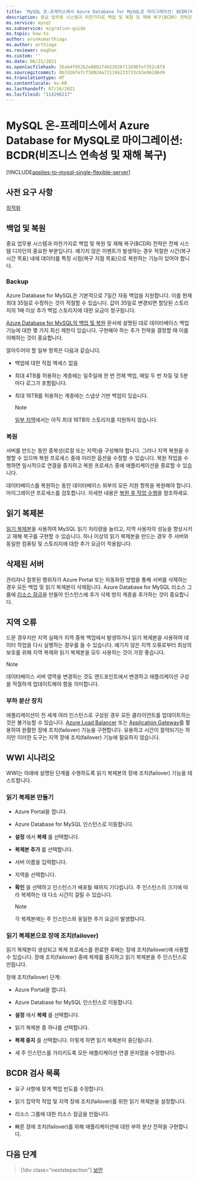```yaml
---
title: 'MySQL 온-프레미스에서 Azure Database for MySQL로 마이그레이션: BCDR(비즈니스 연속성 및 재해 복구)'
description: 중요 업무용 시스템과 마찬가지로 백업 및 복원 및 재해 복구(BCDR) 전략은 전체 시스템 디자인의 중요한 부분입니다.
ms.service: mysql
ms.subservice: migration-guide
ms.topic: how-to
author: arunkumarthiags
ms.author: arthiaga
ms.reviewer: maghan
ms.custom: ''
ms.date: 06/21/2021
ms.openlocfilehash: 35ab4f952b2e8082f4923926f11698fef352c8f8
ms.sourcegitcommit: 8b7d16fefcf3d024a72119b233733cb3e962d6d9
ms.translationtype: HT
ms.contentlocale: ko-KR
ms.lasthandoff: 07/16/2021
ms.locfileid: "114296217"
---
```

# <a name="migrate-mysql-on-premises-to-azure-database-for-mysql-business-continuity-and-disaster-recovery-bcdr"></a>MySQL 온-프레미스에서 Azure Database for MySQL로 마이그레이션: BCDR(비즈니스 연속성 및 재해 복구)

[!INCLUDE[applies-to-mysql-single-flexible-server](../../includes/applies-to-mysql-single-flexible-server.md)]

## <a name="prerequisites"></a>사전 요구 사항

[최적화](11-optimization.md)

## <a name="back-up-and-restore"></a>백업 및 복원

중요 업무용 시스템과 마찬가지로 백업 및 복원 및 재해 복구(BCDR) 전략은 전체 시스템 디자인의 중요한 부분입니다. 예기치 않은 이벤트가 발생하는 경우 적절한 시간(복구 시간 목표) 내에 데이터를 특정 시점(복구 지점 목표)으로 복원하는 기능이 있어야 합니다.

### <a name="backup"></a>Backup

Azure Database for MySQL은 기본적으로 7일간 자동 백업을 지원합니다. 이를 현재 최대 35일로 수정하는 것이 적절할 수 있습니다. 값이 35일로 변경되면 할당된 스토리지의 1배 이상 추가 백업 스토리지에 대한 요금이 청구됩니다.

[Azure Database for MySQL의 백업 및 복원](../../concepts-backup.md) 문서에 설명된 대로 데이터베이스 백업 기능에 대한 몇 가지 최신 제한이 있습니다. 구현해야 하는 추가 전략을 결정할 때 이를 이해하는 것이 중요합니다.

알아두어야 할 일부 항목은 다음과 같습니다.

- 백업에 대한 직접 액세스 없음

- 최대 4TB를 허용하는 계층에는 일주일에 한 번 전체 백업, 매일 두 번 차등 및 5분마다 로그가 포함됩니다.

- 최대 16TB를 허용하는 계층에는 스냅샷 기반 백업이 있습니다.

    > [!NOTE]
    > [일부 지역](../../concepts-pricing-tiers.md#storage)에서는 아직 최대 16TB의 스토리지를 지원하지 않습니다.

### <a name="restore"></a>복원

서버를 만드는 동안 중복성(로컬 또는 지역)을 구성해야 합니다. 그러나 지역 복원을 수행할 수 있으며 복원 프로세스 중에 이러한 옵션을 수정할 수 있습니다. 복원 작업을 수행하면 일시적으로 연결을 중지하고 복원 프로세스 중에 애플리케이션을 종료할 수 있습니다.

데이터베이스를 복원하는 동안 데이터베이스 외부의 모든 지원 항목을 복원해야 합니다. 마이그레이션 프로세스를 검토합니다. 자세한 내용은 [복원 후 작업 수행](../../concepts-backup.md#perform-post-restore-tasks)을 참조하세요.

## <a name="read-replicas"></a>읽기 복제본

[읽기 복제본](../../concepts-read-replicas.md)을 사용하여 MySQL 읽기 처리량을 늘리고, 지역 사용자의 성능을 향상시키고 재해 복구를 구현할 수 있습니다. 하나 이상의 읽기 복제본을 만드는 경우 주 서버와 동일한 컴퓨팅 및 스토리지에 대한 추가 요금이 적용됩니다.

## <a name="deleted-servers"></a>삭제된 서버

관리자나 잘못된 행위자가 Azure Portal 또는 자동화된 방법을 통해 서버를 삭제하는 경우 모든 백업 및 읽기 복제본이 삭제됩니다. Azure Database for MySQL 리소스 그룹에 [리소스 잠금](../../../azure-resource-manager/management/lock-resources.md)을 만들어 인스턴스에 추가 삭제 방지 계층을 추가하는 것이 중요합니다.

## <a name="regional-failure"></a>지역 오류

드문 경우지만 지역 실패가 지역 중복 백업에서 발생하거나 읽기 복제본을 사용하여 데이터 작업을 다시 실행하는 경우를 들 수 있습니다. 예기치 않은 지역 오류로부터 최상의 보호를 위해 지역 복제와 읽기 복제본을 모두 사용하는 것이 가장 좋습니다.

> [!NOTE]
> 데이터베이스 서버 영역을 변경하는 것도 엔드포인트에서 변경하고 애플리케이션 구성을 적절하게 업데이트해야 함을 의미합니다.

### <a name="load-balancers"></a>부하 분산 장치

애플리케이션이 전 세계 여러 인스턴스로 구성된 경우 모든 클라이언트를 업데이트하는 것은 불가능할 수 있습니다. [Azure Load Balancer](../../../load-balancer/load-balancer-overview.md) 또는 [Application Gateway](../../../application-gateway/overview.md)를 활용하여 원활한 장애 조치(failover) 기능을 구현합니다. 유용하고 시간이 절약되기는 하지만 이러한 도구는 지역 장애 조치(failover) 기능에 필요하지 않습니다.

## <a name="wwi-scenario"></a>WWI 시나리오

WWI는 아래에 설명된 단계를 수행하도록 읽기 복제본의 장애 조치(failover) 기능을 테스트합니다.

### <a name="creating-a-read-replica"></a>읽기 복제본 만들기

- Azure Portal을 엽니다.

- Azure Database for MySQL 인스턴스로 이동합니다.

- **설정** 에서 **복제** 를 선택합니다.

- **복제본 추가** 를 선택합니다.

- 서버 이름을 입력합니다.

- 지역을 선택합니다.

- **확인** 을 선택하고 인스턴스가 배포될 때까지 기다립니다. 주 인스턴스의 크기에 따라 복제하는 데 다소 시간이 걸릴 수 있습니다.

    > [!NOTE]
    > 각 복제본에는 주 인스턴스와 동일한 추가 요금이 발생합니다.

### <a name="fail-over-to-read-replica"></a>읽기 복제본으로 장애 조치(failover)

읽기 복제본이 생성되고 복제 프로세스를 완료한 후에는 장애 조치(failover)에 사용할 수 있습니다. 장애 조치(failover) 중에 복제를 중지하고 읽기 복제본을 주 인스턴스로 만듭니다.

장애 조치(failover) 단계:

- Azure Portal을 엽니다.

- Azure Database for MySQL 인스턴스로 이동합니다.

- **설정** 에서 **복제** 를 선택합니다.

- 읽기 복제본 중 하나를 선택합니다.

- **복제 중지** 를 선택합니다. 이렇게 하면 읽기 복제본이 중단됩니다.

- 새 주 인스턴스를 가리키도록 모든 애플리케이션 연결 문자열을 수정합니다.

## <a name="bcdr-checklist"></a>BCDR 검사 목록

- 요구 사항에 맞게 백업 빈도를 수정합니다.

- 읽기 집약적 작업 및 지역 장애 조치(failover)를 위한 읽기 복제본을 설정합니다.

- 리소스 그룹에 대한 리소스 잠금을 만듭니다.

- 빠른 장애 조치(failover)를 위해 애플리케이션에 대한 부하 분산 전략을 구현합니다.  


## <a name="next-steps"></a>다음 단계

> [!div class="nextstepaction"]
> [보안](./13-security.md)